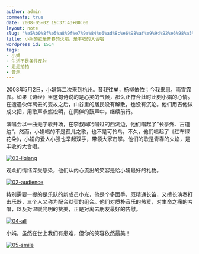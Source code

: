 ```yaml
---
author: admin
comments: true
date: 2008-05-02 19:37:43+00:00
layout: note
slug: '%e5%b0%8f%e5%a8%9f%e7%9a%84%e6%ad%8c%e6%98%af%e9%9d%92%e6%98%a5%e7%9a%84%e7%81%ab%e7%84%b0%ef%bc%8c%e6%98%af%e4%b8%b0%e6%94%b6%e7%9a%84%e5%a4%a7%e5%90%88%e5%94%b1'
title: 小娟的歌是青春的火焰，是丰收的大合唱
wordpress_id: 1514
tags:
- 小娟
- 生活不是条件反射
- 走走拍拍
- 音乐
---
```


2008年5月2日，小娟第二次来到杭州。昔我往矣，杨柳依依；今我来思，雨雪霏霏。如果《诗经》里这句诗说的是心灵的气候，那么正符合此时此刻小娟的心情。在遭遇伙伴离去的变故之后，山谷里的居民没有解散，也没有沉沦。他们用吉他做成火把，用歌声点燃松明，在同伴的鼓声中，继续前行。

演唱会以一曲无字歌开场，在李叔同吟唱过的西湖边，他们唱起了“长亭外、古道边”。然而，小娟唱的不是孤儿之歌，也不是可怜鸟。不久，他们唱起了《红布绿花朵》，小娟的爱人小强也举起双手，带领大家击掌。他们的歌是青春的火焰，是丰收的大合唱。

[![03-liqiang](http://pic.yupoo.com/ctb.my/9771457ede50/medium.jpg)](http://www.yupoo.com/photos/view?id=ff808081199e3a360119ab0f7a5d3f81)

观众们情绪深受感染，他们从内心流出的笑容是给小娟最好的礼物。

[![02-audience](http://pic.yupoo.com/ctb.my/9227457ede50/medium.jpg)](http://www.yupoo.com/photos/view?id=ff808081199e3a360119ab0f79e93f80)

特别需要一提的是乐队的新成员小光，他是个多面手，既精通长笛，又擅长演奏打击乐器，三个人又称为配合默契的组合。他们对质朴音乐的热爱，对生命之痛的吟唱，以及对温暖光明的赞美，正是对离去朋友最好的告慰。

[![04-all](http://pic.yupoo.com/ctb.my/8499057ede50/medium.jpg)](http://www.yupoo.com/photos/view?id=ff808081199e3a360119ab0f7ad23f82)

小娟，虽然在世上我们有患难，但你的笑容依然最美！

[![05-smile](http://pic.yupoo.com/ctb.my/6651457ede50/medium.jpg)](http://www.yupoo.com/photos/view?id=ff808081199e3a360119ab0f7b553f83)
